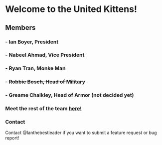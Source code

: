 # Welcome to the United Kittens!

## Members

### - **Ian Boyer**, President
### - **Nabeel Ahmad**, Vice President
### - **Ryan Tran**, Monke Man
### - ~~Robbie Bosch, Head of Military~~
### - **Greame Chalkley**, Head of Armor (not decided yet)

### Meet the rest of the team [here!](team.md)

### Contact
Contact @Ianthebestleader if you want to submit a feature request or bug report!
